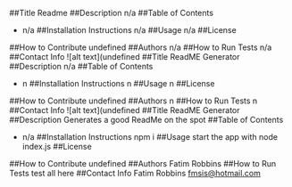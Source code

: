 ##Title 
Readme
##Description 
n/a
##Table of Contents 
-  n/a
##Installation Instructions 
n/a
##Usage 
n/a
##License 

##How to Contribute 
undefined
##Authors 
n/a
##How to Run Tests
n/a
##Contact Info
![alt text](undefined
##Title 
ReadME Generator
##Description 
n/a
##Table of Contents 
-  n
##Installation Instructions 
n
##Usage 
n
##License 

##How to Contribute 
undefined
##Authors 
n
##How to Run Tests
n
##Contact Info
![alt text](undefined
##Title 
ReadME Generator
##Description 
Generates a good ReadMe on the spot
##Table of Contents 
-  n/a
##Installation Instructions 
npm i
##Usage 
start the app with node index.js
##License 

##How to Contribute 
undefined
##Authors 
Fatim Robbins
##How to Run Tests
test all here
##Contact Info
Fatim Robbins fmsis@hotmail.com
